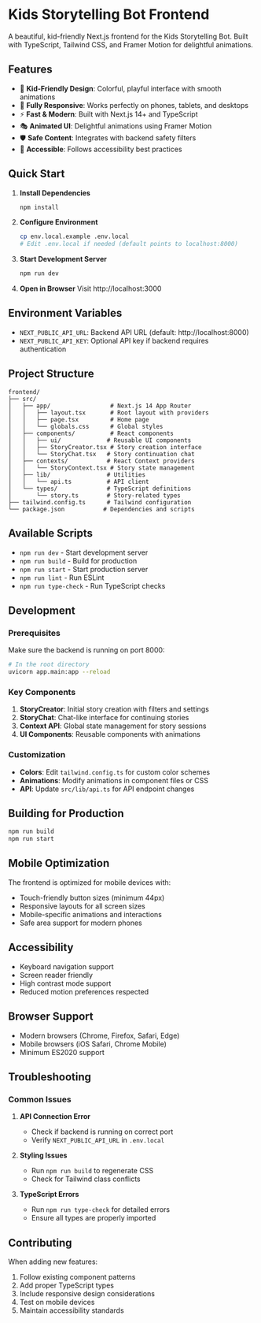 # Kids Storytelling Bot Frontend

A beautiful, kid-friendly Next.js frontend for the Kids Storytelling Bot. Built with TypeScript, Tailwind CSS, and Framer Motion for delightful animations.

## Features

- 🎨 **Kid-Friendly Design**: Colorful, playful interface with smooth animations
- 📱 **Fully Responsive**: Works perfectly on phones, tablets, and desktops
- ⚡ **Fast & Modern**: Built with Next.js 14+ and TypeScript
- 🎭 **Animated UI**: Delightful animations using Framer Motion
- 🛡️ **Safe Content**: Integrates with backend safety filters
- 🎯 **Accessible**: Follows accessibility best practices

## Quick Start

1. **Install Dependencies**
   ```bash
   npm install
   ```

2. **Configure Environment**
   ```bash
   cp env.local.example .env.local
   # Edit .env.local if needed (default points to localhost:8000)
   ```

3. **Start Development Server**
   ```bash
   npm run dev
   ```

4. **Open in Browser**
   Visit http://localhost:3000

## Environment Variables

- `NEXT_PUBLIC_API_URL`: Backend API URL (default: http://localhost:8000)
- `NEXT_PUBLIC_API_KEY`: Optional API key if backend requires authentication

## Project Structure

```
frontend/
├── src/
│   ├── app/                 # Next.js 14 App Router
│   │   ├── layout.tsx       # Root layout with providers
│   │   ├── page.tsx         # Home page
│   │   └── globals.css      # Global styles
│   ├── components/          # React components
│   │   ├── ui/             # Reusable UI components
│   │   ├── StoryCreator.tsx # Story creation interface
│   │   └── StoryChat.tsx   # Story continuation chat
│   ├── contexts/           # React Context providers
│   │   └── StoryContext.tsx # Story state management
│   ├── lib/                # Utilities
│   │   └── api.ts          # API client
│   └── types/              # TypeScript definitions
│       └── story.ts        # Story-related types
├── tailwind.config.ts      # Tailwind configuration
└── package.json           # Dependencies and scripts
```

## Available Scripts

- `npm run dev` - Start development server
- `npm run build` - Build for production
- `npm run start` - Start production server
- `npm run lint` - Run ESLint
- `npm run type-check` - Run TypeScript checks

## Development

### Prerequisites

Make sure the backend is running on port 8000:

```bash
# In the root directory
uvicorn app.main:app --reload
```

### Key Components

1. **StoryCreator**: Initial story creation with filters and settings
2. **StoryChat**: Chat-like interface for continuing stories
3. **Context API**: Global state management for story sessions
4. **UI Components**: Reusable components with animations

### Customization

- **Colors**: Edit `tailwind.config.ts` for custom color schemes
- **Animations**: Modify animations in component files or CSS
- **API**: Update `src/lib/api.ts` for API endpoint changes

## Building for Production

```bash
npm run build
npm run start
```

## Mobile Optimization

The frontend is optimized for mobile devices with:

- Touch-friendly button sizes (minimum 44px)
- Responsive layouts for all screen sizes
- Mobile-specific animations and interactions
- Safe area support for modern phones

## Accessibility

- Keyboard navigation support
- Screen reader friendly
- High contrast mode support
- Reduced motion preferences respected

## Browser Support

- Modern browsers (Chrome, Firefox, Safari, Edge)
- Mobile browsers (iOS Safari, Chrome Mobile)
- Minimum ES2020 support

## Troubleshooting

### Common Issues

1. **API Connection Error**
   - Check if backend is running on correct port
   - Verify `NEXT_PUBLIC_API_URL` in `.env.local`

2. **Styling Issues**
   - Run `npm run build` to regenerate CSS
   - Check for Tailwind class conflicts

3. **TypeScript Errors**
   - Run `npm run type-check` for detailed errors
   - Ensure all types are properly imported

## Contributing

When adding new features:

1. Follow existing component patterns
2. Add proper TypeScript types
3. Include responsive design considerations
4. Test on mobile devices
5. Maintain accessibility standards
